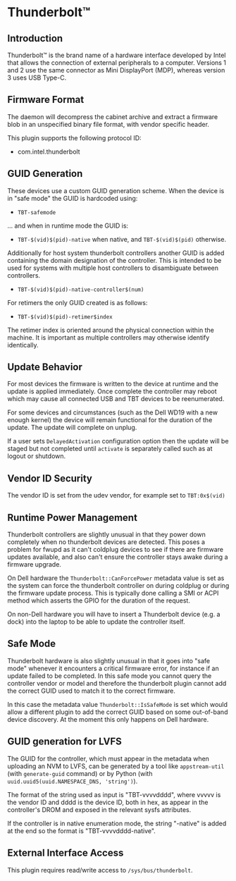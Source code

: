 # Thunderbolt™

## Introduction

Thunderbolt™ is the brand name of a hardware interface developed by Intel that
allows the connection of external peripherals to a computer.
Versions 1 and 2 use the same connector as Mini DisplayPort (MDP), whereas
version 3 uses USB Type-C.

## Firmware Format

The daemon will decompress the cabinet archive and extract a firmware blob in
an unspecified binary file format, with vendor specific header.

This plugin supports the following protocol ID:

* com.intel.thunderbolt

## GUID Generation

These devices use a custom GUID generation scheme.
When the device is in "safe mode" the GUID is hardcoded using:

* `TBT-safemode`

... and when in runtime mode the GUID is:

* `TBT-$(vid)$(pid)-native` when native, and `TBT-$(vid)$(pid)` otherwise.

Additionally for host system thunderbolt controllers another GUID is added
containing the domain designation of the controller.  This is intended to be
used for systems with multiple host controllers to disambiguate between controllers.

* `TBT-$(vid)$(pid)-native-controller$(num)`

For retimers the only GUID created is as follows:

* `TBT-$(vid)$(pid)-retimer$index`

The retimer index is oriented around the physical connection within
the machine.  It is important as multiple controllers may otherwise
identify identically.

## Update Behavior

For most devices the firmware is written to the device at runtime and the
update is applied immediately. Once complete the controller may reboot
which may cause all connected USB and TBT devices to be reenumerated.

For some devices and circumstances (such as the Dell WD19 with a new enough
kernel) the device will remain functional for the duration of the update.
The update will complete on unplug.

If a user sets `DelayedActivation` configuration option then the update will
be staged but not completed until `activate` is separately called such as at
logout or shutdown.

## Vendor ID Security

The vendor ID is set from the udev vendor, for example set to `TBT:0x$(vid)`

## Runtime Power Management

Thunderbolt controllers are slightly unusual in that they power down completely
when no thunderbolt devices are detected. This poses a problem for fwupd as
it can't coldplug devices to see if there are firmware updates available, and
also can't ensure the controller stays awake during a firmware upgrade.

On Dell hardware the `Thunderbolt::CanForcePower` metadata value is set as the
system can force the thunderbolt controller on during coldplug or during the
firmware update process. This is typically done calling a SMI or ACPI method
which asserts the GPIO for the duration of the request.

On non-Dell hardware you will have to insert a Thunderbolt device (e.g. a dock)
into the laptop to be able to update the controller itself.

## Safe Mode

Thunderbolt hardware is also slightly unusual in that it goes into "safe mode"
whenever it encounters a critical firmware error, for instance if an update
failed to be completed. In this safe mode you cannot query the controller vendor
or model and therefore the thunderbolt plugin cannot add the correct GUID used
to match it to the correct firmware.

In this case the metadata value `Thunderbolt::IsSafeMode` is set which would
allow a different plugin to add the correct GUID based on some out-of-band
device discovery. At the moment this only happens on Dell hardware.

## GUID generation for LVFS

The GUID for the controller, which must appear in the metadata when uploading an
NVM to LVFS, can be generated by a tool like `appstream-util` (with
`generate-guid` command) or by Python (with
`uuid.uuid5(uuid.NAMESPACE_DNS, 'string')`).

The format of the string used as input is "TBT-vvvvdddd", where vvvvv is the
vendor ID and dddd is the device ID, both in hex, as appear in the controller's
DROM and exposed in the relevant sysfs attributes.

If the controller is in native enumeration mode, the string "-native" is added
at the end so the format is "TBT-vvvvdddd-native".

## External Interface Access

This plugin requires read/write access to `/sys/bus/thunderbolt`.
